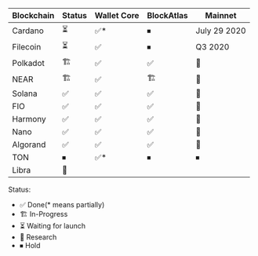 | Blockchain | Status | Wallet Core | BlockAtlas | Mainnet      |
| ---------- | ------ | ----------- | ---------- | ------------ |
| Cardano    | ⏳     | ✅\*        | ⏹         | July 29 2020 |
| Filecoin   | ⏳     | ✅          | ⏹         | Q3 2020      |
| Polkadot   | 🏗     | ✅          | ✅         | 🚀           |
| NEAR       | 🏗     | ✅          | 🏗         | 🚀           |
| Solana     | ✅     | ✅          | ✅         | 🚀           |
| FIO        | ✅     | ✅          | ✅         | 🚀           |
| Harmony    | ✅     | ✅          | ✅         | 🚀           |
| Nano       | ✅     | ✅          | ✅         | 🚀           |
| Algorand   | ✅     | ✅          | ✅         | 🚀           |
| TON        | ⏹     | ✅\*        | ⏹         | ⏹           |
| Libra      | 🔬     |             |            |              |

Status:

-   ✅ Done(\* means partially)
-   🏗 In-Progress 
-   ⏳ Waiting for launch
-   🔬 Research
-   ⏹ Hold

